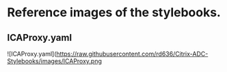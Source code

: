 # Reference images of the stylebooks.

## ICAProxy.yaml
![ICAProxy.yaml](https://raw.githubusercontent.com/rd636/Citrix-ADC-Stylebooks/images/ICAProxy.png
